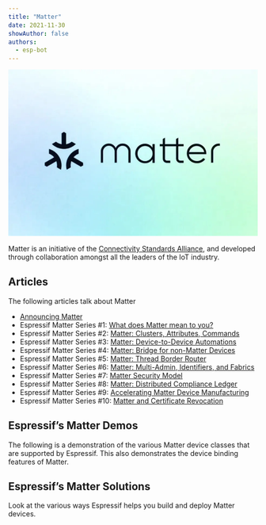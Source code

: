 ```yaml
---
title: "Matter"
date: 2021-11-30
showAuthor: false
authors: 
  - esp-bot
---
```

![](img/matter-1.webp)

Matter is an initiative of the [Connectivity Standards Alliance](http://csa-iot.org/), and developed through collaboration amongst all the leaders of the IoT industry.

## Articles

The following articles talk about Matter

- [Announcing Matter](/announcing-matter-previously-chip-on-esp32-84164316c0e3)
- Espressif Matter Series #1: [What does Matter mean to you?](/what-does-matter-mean-to-you-fa3bb53a7793)
- Espressif Matter Series #2: [Matter: Clusters, Attributes, Commands](/matter-clusters-attributes-commands-82b8ec1640a0)
- Espressif Matter Series #3: [Matter: Device-to-Device Automations](/matter-device-to-device-automations-bdbb32365350)
- Espressif Matter Series #4: [Matter: Bridge for non-Matter Devices](/matter-bridge-for-non-matter-devices-d3b7f003a004)
- Espressif Matter Series #5: [Matter: Thread Border Router](/matter-thread-border-router-in-matter-240838dc4779)
- Espressif Matter Series #6: [Matter: Multi-Admin, Identifiers, and Fabrics](/matter-multi-admin-identifiers-and-fabrics-a291371af365)
- Espressif Matter Series #7: [Matter Security Model](/matter-security-model-37f806d3b0b2)
- Espressif Matter Series #8: [Matter: Distributed Compliance Ledger](/matter-distributed-compliance-ledger-dcl-4013c2376e7)
- Espressif Matter Series #9: [Accelerating Matter Device Manufacturing](/accelerating-matter-device-manufacturing-2fcce0a0592a)
- Espressif Matter Series #10: [Matter and Certificate Revocation](/matter-and-certificate-revocation-e8d5d29fef94)

## Espressif’s Matter Demos

The following is a demonstration of the various Matter device classes that are supported by Espressif. This also demonstrates the device binding features of Matter.

## Espressif’s Matter Solutions

Look at the various ways Espressif helps you build and deploy Matter devices.

